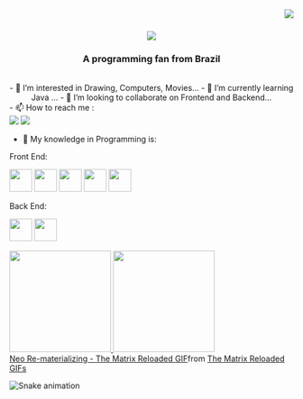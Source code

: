 <img align="right" src="https://visitor-badge.laobi.icu/badge?page_id=Guilherme-Tavares93.Guilherme-Tavares93" />

<h1 align="center">
    <img src="https://readme-typing-svg.herokuapp.com/?font=Righteous&size=35&center=true&vCenter=true&width=500&height=70&duration=4000&lines=Welcome+👋;+I'm+Guilherme+Tavares!;" />
</h1>

<h3 align="center">A programming fan from Brazil </h3>

<br/>

<div align="center">
- 👀 I’m interested in Drawing, Computers, Movies...
- 🌱 I’m currently learning Java ...
- 💞️ I’m looking to collaborate on Frontend and Backend...
 </div>
- 📫 How to reach me :
<div>
<a href="https://instagram.com/seu-usuário-instagram-aqui" target="_blank"><img loading="lazy" src="https://img.shields.io/badge/-Instagram-%23E4405F?style=for-the-badge&logo=instagram&logoColor=white" target="_blank"></a>
<a href = "mailto:grtavares@gmail.com"><img loading="lazy" src="https://img.shields.io/badge/Gmail-D14836?style=for-the-badge&logo=gmail&logoColor=white" target="_blank"></a> 
</div>


- 🚀 My knowledge in Programming is:

Front End:
  
<img loading="lazy" src="https://cdn.jsdelivr.net/gh/devicons/devicon@latest/icons/html5/html5-original.svg" width="40" height="40"/> <img loading="lazy" src="https://cdn.jsdelivr.net/gh/devicons/devicon@latest/icons/css3/css3-original.svg" width="40" height="40"/>   <img loading="lazy" src="https://cdn.jsdelivr.net/gh/devicons/devicon@latest/icons/javascript/javascript-original.svg" width="40" height="40"/>      <img loading="lazy" src="https://cdn.jsdelivr.net/gh/devicons/devicon@latest/icons/jquery/jquery-original.svg" width="40" height="40"/>    <img loading="lazy" src="https://cdn.jsdelivr.net/gh/devicons/devicon@latest/icons/bootstrap/bootstrap-original.svg" width="40" height="40"/>

Back End:

<img loading="lazy" src="https://cdn.jsdelivr.net/gh/devicons/devicon@latest/icons/firebase/firebase-original.svg" width="40" height="40"/>     <img loading="lazy" src="https://cdn.jsdelivr.net/gh/devicons/devicon@latest/icons/mysql/mysql-original.svg" width="40" height="40"/>    


<div>
<a href="https://github.com/Guilherme-Tavares93">
<img loading="lazy" height="180em" src="https://github-readme-stats.vercel.app/api/top-langs/?username=Guilherme-Tavares93&layout=compact&langs_count=7&theme=dracula"/>
<img loading="lazy" height="180em" src="https://github-readme-stats.vercel.app/api?username=Guilherme-Tavares93&show_icons=true&theme=dracula&include_all_commits=true&count_private=true"/>
</div>

<div class="tenor-gif-embed" data-postid="4011236" data-share-method="host" data-aspect-ratio="1.86667" data-width="100%"><a href="https://tenor.com/view/the-matrix-reloaded-matrix-reloaded-neo-keanu-reeves-gif-4011236">Neo Re-materializing - The Matrix Reloaded GIF</a>from <a href="https://tenor.com/search/the+matrix+reloaded-gifs">The Matrix Reloaded GIFs</a></div> <script type="text/javascript" async src="https://tenor.com/embed.js"></script>

![Snake animation](https://github.com/Guilherme-Tavares93/Guilherme-Tavares93/blob/output/github-contribution-grid-snake.svg)
       
       
          
<!---
Guilherme-Tavares93/Guilherme-Tavares93 is a ✨ special ✨ repository because its `README.md` (this file) appears on your GitHub profile.
You can click the Preview link to take a look at your changes.
--->
